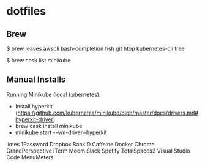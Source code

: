 # dotfiles

## Brew

$ brew leaves
awscli
bash-completion
fish
git
htop
kubernetes-cli
tree

$ brew cask list
minikube

## Manual Installs

Running Minikube (local kubernetes):
- Install hyperkit (https://github.com/kubernetes/minikube/blob/master/docs/drivers.md#hyperkit-driver)
- brew cask install minikube
- minikube start --vm-driver=hyperkit

limes
1Password
Dropbox
BankID
Caffeine
Docker
Chrome
GrandPerspective
iTerm
Moom
Slack
Spotify
TotalSpaces2
Visual Studio Code
MenuMeters
